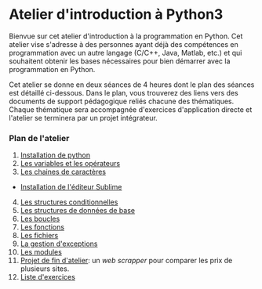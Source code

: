 # Atelier d'introduction à Python3
Bienvue sur cet atelier d'introduction à la programmation en Python. Cet atelier vise s'adresse à des personnes ayant déjà des compétences en programmation avec un autre langage (C/C++, Java, Matlab, etc.) et qui souhaitent obtenir les bases nécessaires pour bien démarrer avec la programmation en Python.

Cet atelier se donne en deux séances de 4 heures dont le plan des séances est détaillé ci-dessous. Dans le plan, vous trouverez des liens vers des documents de support pédagogique reliés chacune des thématiques. Chaque thématique sera accompagnée d'exercices d'application directe et l'atelier se terminera par un projet intégrateur.  

### Plan de l'atelier

1. [Installation de python](./docs/0_Installation.md)
2. [Les variables et les opérateurs](./docs/2_Variables.md)
3. [Les chaines de caractères](./docs/3_Chaines_caracteres.md)
* [Installation de l'éditeur Sublime](./docs/0-1_Installation_sublime.md)
4. [Les structures conditionnelles](./docs/4_StructuresConditionnelles.md)
5. [Les structures de données de base](./docs/5_StructuresDeDonnees.md)
6. [Les boucles](./docs/6_Boucles.md)
7. [Les fonctions](./docs/7_Fonctions.md)
8. [Les fichiers](./docs/8_Fichiers.md)
9. [La gestion d'exceptions](./docs/9_Exceptions.md)
10. [Les modules](./docs/10_Modules.md)
11. [Projet de fin d'atelier](./docs/11_Projet.md): un *web scrapper* pour comparer les prix de plusieurs sites.
99. [Liste d'exercices](./docs/Exercices.md)

